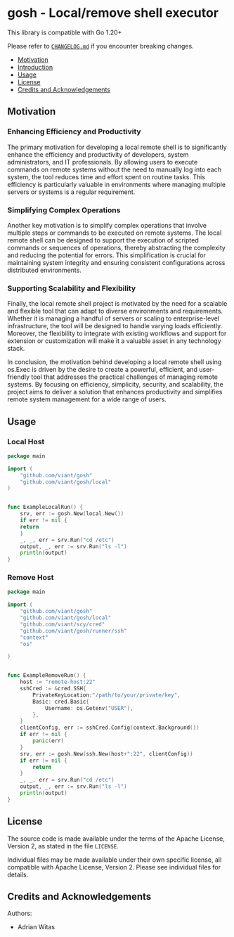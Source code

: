 # gosh - Local/remove shell executor

This library is compatible with Go 1.20+

Please refer to [`CHANGELOG.md`](CHANGELOG.md) if you encounter breaking changes.


- [Motivation](#motivation)
- [Introduction](#introduction)
- [Usage](#usage)
- [License](#license)
- [Credits and Acknowledgements](#credits-and-acknowledgements)



## Motivation


### Enhancing Efficiency and Productivity
The primary motivation for developing a local remote shell is to significantly enhance the efficiency and productivity of developers, system administrators, and IT professionals. By allowing users to execute commands on remote systems without the need to manually log into each system, the tool reduces time and effort spent on routine tasks. This efficiency is particularly valuable in environments where managing multiple servers or systems is a regular requirement.
### Simplifying Complex Operations
Another key motivation is to simplify complex operations that involve multiple steps or commands to be executed on remote systems. The local remote shell can be designed to support the execution of scripted commands or sequences of operations, thereby abstracting the complexity and reducing the potential for errors. This simplification is crucial for maintaining system integrity and ensuring consistent configurations across distributed environments.
### Supporting Scalability and Flexibility
Finally, the local remote shell project is motivated by the need for a scalable and flexible tool that can adapt to diverse environments and requirements. Whether it is managing a handful of servers or scaling to enterprise-level infrastructure, the tool will be designed to handle varying loads efficiently. Moreover, the flexibility to integrate with existing workflows and support for extension or customization will make it a valuable asset in any technology stack.

In conclusion, the motivation behind developing a local remote shell using os.Exec is driven by the desire to create a powerful, efficient, and user-friendly tool that addresses the practical challenges of managing remote systems. By focusing on efficiency, simplicity, security, and scalability, the project aims to deliver a solution that enhances productivity and simplifies remote system management for a wide range of users.



## Usage

### Local Host
```go
package main

import (
	"github.com/viant/gosh"
	"github.com/viant/gosh/local"
)


func ExampleLocalRun() {
    srv, err := gosh.New(local.New())
    if err != nil {
    return
    }
    _, _, err = srv.Run("cd /etc")
    output, _, err := srv.Run("ls -l")
    println(output)
}
```


### Remove Host
```go
package main

import (
	"github.com/viant/gosh"
	"github.com/viant/gosh/local"
	"github.com/viant/scy/cred"
	"github.com/viant/gosh/runner/ssh"
	"context"
	"os"

)


func ExampleRemoveRun() {
	host := "remote-host:22"
	sshCred := &cred.SSH{
		PrivateKeyLocation:"/path/to/your/private/key",
		Basic: cred.Basic{
			Username: os.Getenv("USER"),
		},
	}
	clientConfig, err := sshCred.Config(context.Background())
	if err != nil {
		panic(err)
	}
	srv, err := gosh.New(ssh.New(host+":22", clientConfig))
	if err != nil {
		return
	}
	_, _, err = srv.Run("cd /etc")
	output, _, err := srv.Run("ls -l")
	println(output)
}

```



## License

The source code is made available under the terms of the Apache License, Version 2, as stated in the file `LICENSE`.

Individual files may be made available under their own specific license,
all compatible with Apache License, Version 2. Please see individual files for details.

## Credits and Acknowledgements

Authors:

- Adrian Witas
